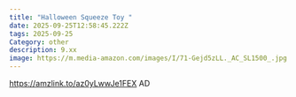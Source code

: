 ```yaml
---
title: "Halloween Squeeze Toy "
date: 2025-09-25T12:58:45.222Z
tags: 2025-09-25
Category: other
description: 9.xx
image: https://m.media-amazon.com/images/I/71-Gejd5zLL._AC_SL1500_.jpg
---
```

https://amzlink.to/az0yLwwJe1FEX
AD